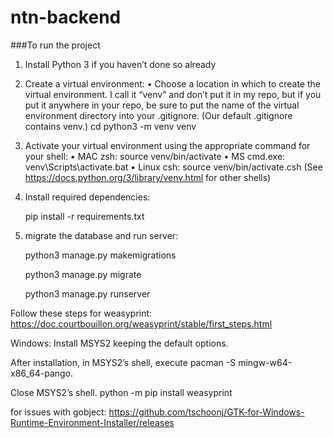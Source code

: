 # ntn-backend

###To run the project

1. Install Python 3 if you haven’t done so already
2. Create a virtual environment:
   • Choose a location in which to create the virtual environment. I call it “venv” and don’t put it
   in my repo, but if you put it anywhere in your repo, be sure to put the name of the virtual
   environment directory into your .gitignore. (Our default .gitignore contains venv.)
   cd <location for your virtual environment folder>
   python3 -m venv venv
3. Activate your virtual environment using the appropriate command for your shell:
   • MAC zsh: source venv/bin/activate
   • MS cmd.exe: venv\Scripts\activate.bat
   • Linux csh: source venv/bin/activate.csh
   (See https://docs.python.org/3/library/venv.html for other shells)
4. Install required dependencies: 
   
   pip install -r requirements.txt
5. migrate the database and run server:
   
   python3 manage.py makemigrations 
   
   python3 manage.py migrate

   python3 manage.py runserver

Follow these steps for weasyprint: https://doc.courtbouillon.org/weasyprint/stable/first_steps.html

Windows:
Install MSYS2 keeping the default options.

After installation, in MSYS2’s shell, execute pacman -S mingw-w64-x86_64-pango.

Close MSYS2’s shell.
python -m pip install weasyprint

for issues with gobject:
https://github.com/tschoonj/GTK-for-Windows-Runtime-Environment-Installer/releases
